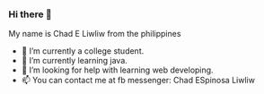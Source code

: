 ### Hi there 👋 
My name is Chad E Liwliw from the philippines
- 🔭 I’m currently a college student.
- 🌱 I’m currently learning java.
- 🤔 I’m looking for help with learning web developing.
- 📫 You can contact me at fb messenger: Chad ESpinosa Liwliw

